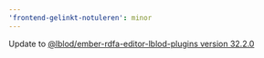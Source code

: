 ```yaml
---
'frontend-gelinkt-notuleren': minor
---
```


Update to [@lblod/ember-rdfa-editor-lblod-plugins version 32.2.0](https://github.com/lblod/ember-rdfa-editor-lblod-plugins/releases/tag/v32.2.0)
